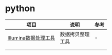 # python
| 项目                                         | 说明                 | 参考 |
| -------------------------------------------- | -------------------- | ---- |
| [Illumina数据处理工具](Illumina数据处理工具) | 数据拷贝整理<br>工具 | -    |
|                                              |                      |      |
|                                              |                      |      |


